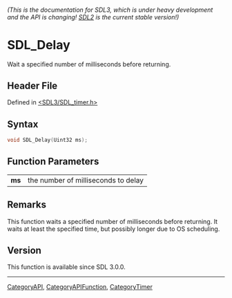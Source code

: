 ###### (This is the documentation for SDL3, which is under heavy development and the API is changing! [SDL2](https://wiki.libsdl.org/SDL2/) is the current stable version!)
# SDL_Delay

Wait a specified number of milliseconds before returning.

## Header File

Defined in [<SDL3/SDL_timer.h>](https://github.com/libsdl-org/SDL/blob/main/include/SDL3/SDL_timer.h)

## Syntax

```c
void SDL_Delay(Uint32 ms);

```

## Function Parameters

|            |                                     |
| ---------- | ----------------------------------- |
| **ms**     | the number of milliseconds to delay |

## Remarks

This function waits a specified number of milliseconds before returning. It
waits at least the specified time, but possibly longer due to OS
scheduling.

## Version

This function is available since SDL 3.0.0.

----
[CategoryAPI](CategoryAPI), [CategoryAPIFunction](CategoryAPIFunction), [CategoryTimer](CategoryTimer)


